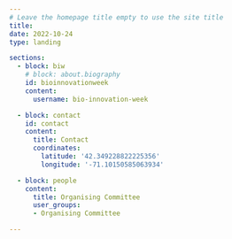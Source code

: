 ```yaml
---
# Leave the homepage title empty to use the site title
title:
date: 2022-10-24
type: landing

sections:
  - block: biw
    # block: about.biography
    id: bioinnovationweek
    content:
      username: bio-innovation-week

  - block: contact
    id: contact
    content:
      title: Contact
      coordinates:
        latitude: '42.349228822225356'
        longitude: '-71.10150585063934'

  - block: people
    content:
      title: Organising Committee
      user_groups:
      - Organising Committee

---
```

